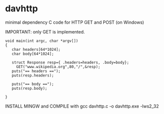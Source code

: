 # davhttp
minimal dependency C code for HTTP GET and POST (on Windows)

IMPORTANT: only GET is implemented.

    void main(int argc, char *argv[])
    {
       char headers[64*1024];
       char body[64*1024];
    
       struct Response resp={ .headers=headers, .body=body};
	     GET("www.wikipedia.org",80,"/",&resp);
       puts("== headers ==");
       puts(resp.headers);
    
       puts("== body ==");
       puts(resp.body);
    
    }

INSTALL MINGW and COMPILE with
gcc davhttp.c -o davhttp.exe -lws2_32

